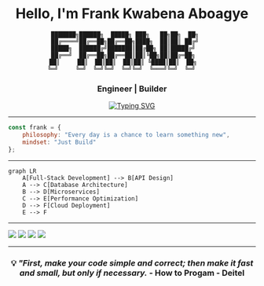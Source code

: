 <div align="center">
  
# Hello, I'm Frank Kwabena Aboagye

```ascii
███████╗██████╗  █████╗ ███╗   ██╗██╗  ██╗    
██╔════╝██╔══██╗██╔══██╗████╗  ██║██║ ██╔╝    
█████╗  ██████╔╝███████║██╔██╗ ██║█████╔╝     
██╔══╝  ██╔══██╗██╔══██║██║╚██╗██║██╔═██╗     
██║     ██║  ██║██║  ██║██║ ╚████║██║  ██╗     
╚═╝     ╚═╝  ╚═╝╚═╝  ╚═╝╚═╝  ╚═══╝╚═╝  ╚═╝      
```

### **Engineer** | **Builder** 

[![Typing SVG](https://readme-typing-svg.herokuapp.com?font=Fira+Code&pause=1000&width=435&lines=Backend+enthusiast+on+a+learning+journey;Exploring+new+technologies+daily;Building+server-side+solutions;Always+curious%2C+always+growing)](https://git.io/typing-svg)

</div>

---
<!--
 ## 🎯 **About Me**

Currently on a continuous learning journey, exploring new technologies and deepening my understanding of server-side architectures. -->

```javascript
const frank = {
    philosophy: "Every day is a chance to learn something new",
    mindset: "Just Build"
};
```
<!-- ## 🛠️ **Technology Stack**

<div align="center">

### **Programming Languages**
![Java](https://img.shields.io/badge/Java-ED8B00?style=for-the-badge&logo=openjdk&logoColor=white)
![JavaScript](https://img.shields.io/badge/JavaScript-F7DF1E?style=for-the-badge&logo=javascript&logoColor=black)
![Python](https://img.shields.io/badge/Python-3776AB?style=for-the-badge&logo=python&logoColor=white)
![TypeScript](https://img.shields.io/badge/TypeScript-007ACC?style=for-the-badge&logo=typescript&logoColor=white)


### **Frontend Technologies**
![HTML5](https://img.shields.io/badge/HTML5-E34F26?style=for-the-badge&logo=html5&logoColor=white)
![CSS3](https://img.shields.io/badge/CSS3-1572B6?style=for-the-badge&logo=css3&logoColor=white)
![Tailwind](https://img.shields.io/badge/Tailwind_CSS-38B2AC?style=for-the-badge&logo=tailwind-css&logoColor=white)

### **Backend Technologies**
![Node.js](https://img.shields.io/badge/Node.js-43853D?style=for-the-badge&logo=node.js&logoColor=white)
![Django](https://img.shields.io/badge/Django-092E20?style=for-the-badge&logo=django&logoColor=white)
![FastAPI](https://img.shields.io/badge/FastAPI-005571?style=for-the-badge&logo=fastapi)
![Spring Boot](https://img.shields.io/badge/Spring_Boot-6DB33F?style=for-the-badge&logo=spring-boot&logoColor=white)

### **Databases & Cloud**
![PostgreSQL](https://img.shields.io/badge/PostgreSQL-316192?style=for-the-badge&logo=postgresql&logoColor=white)
![MongoDB](https://img.shields.io/badge/MongoDB-4EA94B?style=for-the-badge&logo=mongodb&logoColor=white)
![AWS](https://img.shields.io/badge/AWS-232F3E?style=for-the-badge&logo=amazon-aws&logoColor=white)
![Docker](https://img.shields.io/badge/Docker-2496ED?style=for-the-badge&logo=docker&logoColor=white)


</div> -->

<!-- ---

## 📊 **GitHub Analytics**

<div align="center">

<img height="180em" src="https://github-readme-stats.vercel.app/api?username=dacostafrankaboagye&show_icons=true&theme=tokyonight&include_all_commits=true&count_private=true"/>
<img height="180em" src="https://github-readme-stats.vercel.app/api/top-langs/?username=dacostafrankaboagye&layout=compact&langs_count=8&theme=tokyonight"/>

</div>

<div align="center">

![Activity Graph](https://github-readme-activity-graph.vercel.app/graph?username=dacostafrankaboagye&theme=tokyo-night)

</div> -->

---

<!--
## 💼 **Areas** -->

```mermaid
graph LR
    A[Full-Stack Development] --> B[API Design]
    A --> C[Database Architecture]
    B --> D[Microservices]
    C --> E[Performance Optimization]
    D --> F[Cloud Deployment]
    E --> F
```
---

<!-- ## 📫 **Let's Connect** -->

<!-- <div align="center">

[![LinkedIn](https://img.shields.io/badge/LinkedIn-0077B5?style=for-the-badge&logo=linkedin&logoColor=white)](https://linkedin.com/in/frankaboagye)
[![Email](https://img.shields.io/badge/Email-D14836?style=for-the-badge&logo=gmail&logoColor=white)](mailto:frankgye18@gmail.com)
[![Portfolio](https://img.shields.io/badge/Portfolio-000000?style=for-the-badge&logo=vercel&logoColor=white)](https://your-portfolio.com)
[![Twitter](https://img.shields.io/badge/Twitter-1DA1F2?style=for-the-badge&logo=twitter&logoColor=white)](https://twitter.com/kwabenafrankjnr)
[![Youtube](https://img.shields.io/badge/YouTube-red?style=for-the-badge&logo=youtube&logoColor=white)](https://www.youtube.com/@frankkwabenaaboagye)

</div> -->

<!--
## 🔗 Socials -->


[![](https://img.shields.io/static/v1?label&logo=substack&message=Blog&style=for-the-badge&color=black)](https://medium.com/@aboagyekwabena_)
[![](https://img.shields.io/static/v1?label&logo=linkedin&message=linkedin&style=for-the-badge&color=black)](https://www.linkedin.com/in/frankaboagye/)
[![](https://img.shields.io/static/v1?label&logo=x&message=Twitter&style=for-the-badge&color=black)](https://x.com/kwabenafrankjnr)
[![](https://img.shields.io/static/v1?label&logo=youtube&message=YouTube&style=for-the-badge&color=black)](https://www.youtube.com/@frankkwabenaaboagye)




---

<div align="center">

### 💡 *"First, make your code simple and correct; then make it fast and small, but only if necessary.* - How to Progam - Deitel

<!-- ![Profile Views](https://komarev.com/ghpvc/?username=dacostafrankaboagye&color=blueviolet&style=flat-square&label=Profile+Views) -->

<!-- ⭐️ From [dacostafrankaboagye](https://github.com/dacostafrankaboagye) -->

</div>
